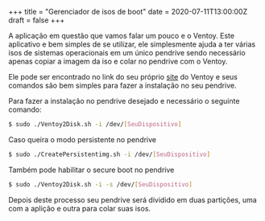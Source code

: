 +++
title =  "Gerenciador de isos de boot"
date =   2020-07-11T13:00:00Z
draft = false
+++

A aplicação em questão que vamos falar um pouco e o Ventoy. Este aplicativo e bem simples de se utilizar, ele simplesmente ajuda a ter várias isos de sistemas operacionais em um único pendrive sendo necessário apenas copiar a imagem da iso e colar no pendrive com o Ventoy.

Ele pode ser encontrado no link do seu próprio [site](https://www.ventoy.net) do Ventoy e seus comandos são bem simples para fazer a instalação no seu pendrive.

Para fazer a instalação no pendrive desejado e necessário o seguinte comando:

```bash
$ sudo ./Ventoy2Disk.sh -i /dev/[SeuDispositivo]
```

Caso queira o modo persistente no pendrive

```bash
$ sudo ./CreatePersistentimg.sh -i /dev/[SeuDispositivo]
```

Também pode habilitar o secure boot no pendrive

```bash
$ sudo ./Ventoy2Disk.sh -i -s /dev/[SeuDispositivo]
```

Depois deste processo seu pendrive será dividido em duas partições, uma com a aplição e outra para colar suas isos.

